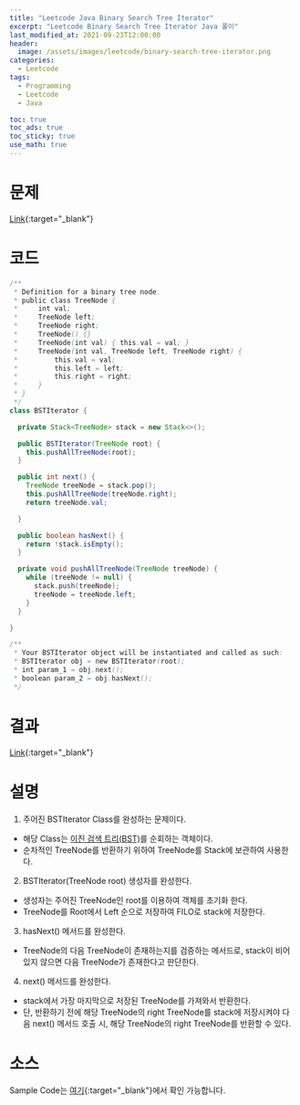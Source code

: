 ```yaml
---
title: "Leetcode Java Binary Search Tree Iterator"
excerpt: "Leetcode Binary Search Tree Iterator Java 풀이"
last_modified_at: 2021-09-23T12:00:00
header:
  image: /assets/images/leetcode/binary-search-tree-iterator.png
categories:
  - Leetcode
tags:
  - Programming
  - Leetcode
  - Java

toc: true
toc_ads: true
toc_sticky: true
use_math: true
---
```

# 문제
[Link](https://leetcode.com/problems/binary-search-tree-iterator/){:target="_blank"}

# 코드
```java
/**
 * Definition for a binary tree node.
 * public class TreeNode {
 *     int val;
 *     TreeNode left;
 *     TreeNode right;
 *     TreeNode() {}
 *     TreeNode(int val) { this.val = val; }
 *     TreeNode(int val, TreeNode left, TreeNode right) {
 *         this.val = val;
 *         this.left = left;
 *         this.right = right;
 *     }
 * }
 */
class BSTIterator {

  private Stack<TreeNode> stack = new Stack<>();

  public BSTIterator(TreeNode root) {
    this.pushAllTreeNode(root);
  }

  public int next() {
    TreeNode treeNode = stack.pop();
    this.pushAllTreeNode(treeNode.right);
    return treeNode.val;

  }

  public boolean hasNext() {
    return !stack.isEmpty();
  }

  private void pushAllTreeNode(TreeNode treeNode) {
    while (treeNode != null) {
      stack.push(treeNode);
      treeNode = treeNode.left;
    }
  }

}

/**
 * Your BSTIterator object will be instantiated and called as such:
 * BSTIterator obj = new BSTIterator(root);
 * int param_1 = obj.next();
 * boolean param_2 = obj.hasNext();
 */
```

# 결과
[Link](https://leetcode.com/submissions/detail/559467872/){:target="_blank"}

# 설명
1. 주어진 BSTIterator Class를 완성하는 문제이다.
- 해당 Class는 [이진 검색 트리(BST)](https://ko.wikipedia.org/wiki/%EC%9D%B4%EC%A7%84_%ED%83%90%EC%83%89_%ED%8A%B8%EB%A6%AC)를 순회하는 객체이다.
- 순차적인 TreeNode를 반환하기 위하여 TreeNode를 Stack에 보관하여 사용한다.

2. BSTIterator(TreeNode root) 생성자를 완성한다.
- 생성자는 주어진 TreeNode인 root를 이용하여 객체를 초기화 한다.
- TreeNode를 Root에서 Left 순으로 저장하여 FILO로 stack에 저장한다.

3. hasNext() 메서드를 완성한다.
- TreeNode의 다음 TreeNode이 존재하는지를 검증하는 메서드로, stack이 비어있지 않으면 다음 TreeNode가 존재한다고 판단한다.

4. next() 메서드를 완성한다.
- stack에서 가장 마지막으로 저장된 TreeNode를 가져와서 반환한다.
- 단, 반환하기 전에 해당 TreeNode의 right TreeNode를 stack에 저장시켜야 다음 next() 메서드 호출 시, 해당 TreeNode의 right TreeNode를 반환할 수 있다.

# 소스
Sample Code는 [여기](https://github.com/GracefulSoul/leetcode/blob/master/src/main/java/gracefulsoul/problems/BinarySearchTreeIterator.java){:target="_blank"}에서 확인 가능합니다.